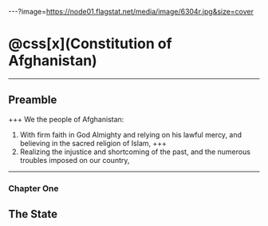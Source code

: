 ---?image=https://node01.flagstat.net/media/image/6304r.jpg&size=cover
# @css[x](Constitution of Afghanistan)
---
## Preamble
+++
We the people of Afghanistan:
1. With firm faith in God Almighty and relying on his lawful mercy, and believing in the sacred religion of Islam,
+++
2. Realizing the injustice and shortcoming of the past, and the numerous troubles imposed on our country,
---
### Chapter One
## The State
